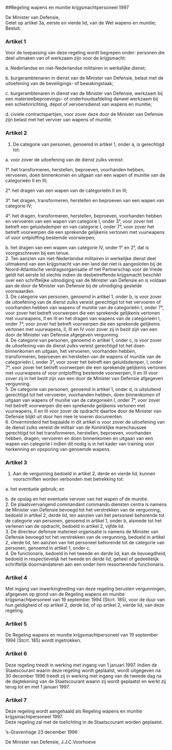 <meta http-equiv='Content-Type' content='text/html; charset=utf-8' />

##Regeling wapens en munitie krijgsmachtpersoneel 1997

De Minister van Defensie,  
Gelet op artikel 3a, eerste en vierde lid, van de Wet wapens en munitie;
Besluit:    

### Artikel  1  

Voor de toepassing van deze regeling wordt begrepen onder: personen die deel uitmaken van of werkzaam zijn voor de krijgsmacht: 

a. Nederlandse en niet-Nederlandse militairen in werkelijke dienst;  

b. burgerambtenaren in dienst van de Minister van Defensie, belast met de uitoefening van de beveiligings- of bewakingstaak;  

c. burgerambtenaren in dienst van de Minister van Defensie, werkzaam bij een materieelbeproevings- of onderhoudsafdeling danwel werkzaam bij een schietinrichting, depot of vervoersdienst van wapens en munitie;  

d. civiele contractspartijen, voor zover deze door de Minister van Defensie zijn belast met het vervoer van wapens of munitie.    

### Artikel  2  

1.  De categorie van personen, genoemd in artikel 1, onder a, is gerechtigd tot: 

a. voor zover de uitoefening van de dienst zulks vereist: 

1°. het transformeren, herstellen, beproeven, voorhanden hebben, vervoeren, doen binnenkomen en uitgaan van een wapen of munitie van de categorieën II en III;  

2°. het dragen van een wapen van de categorieën II en III;  

3°. het dragen, transformeren, herstellen en beproeven van een wapen van categorie IV;  

4°. het dragen, transformeren, herstellen, beproeven, voorhanden hebben en vervoeren van een wapen van categorie I, onder 3°, voor zover het betreft een geluidsdemper en van categorie I, onder 7°, voor zover het betreft voorwerpen die een sprekende gelijkenis vertonen met vuurwapens of voor ontploffing bestemde voorwerpen;    

b. het dragen van een wapen van categorie IV, onder 1° en 2°, dat is voorgeschreven bij een tenue.     
2.  Ten aanzien van niet-Nederlandse militairen in werkelijke dienst deel uitmakend van een krijgsmacht van een land dat niet is aangesloten bij de Noord-Atlantische verdragsorganisatie of het Partnerschap voor de Vrede geldt het eerste lid slechts indien de desbetreffende krijgsmacht beschikt over een schriftelijke uitnodiging van de Minister van Defensie en is voldaan aan de door de Minister van Defensie bij de uitnodiging gestelde voorwaarden.   
3.  De categorie van personen, genoemd in artikel 1, onder b, is voor zover de uitoefening van de dienst zulks vereist gerechtigd tot het vervoeren of voorhanden hebben van wapens of munitie van de categorieën I, onder 7°, voor zover het betreft voorwerpen die een sprekende gelijkenis vertonen met vuurwapens, II en III en het dragen van wapens van de categorieën I, onder 7°, voor zover het betreft voorwerpen die een sprekende gelijkenis vertonen met vuurwapens, II, III en IV voor zover zij in bezit zijn van een door de Minister van Defensie afgegeven vergunning.   
4.  De categorie van personen, genoemd in artikel 1, onder c, is voor zover de uitoefening van de dienst zulks vereist gerechtigd tot het doen binnenkomen en uitgaan, het vervoeren, voorhanden hebben, transformeren, beproeven en herstellen van de wapens of munitie van de categorieën I, onder 3°, voor zover het betreft een geluidsdemper, I, onder 7°, voor zover het betreft voorwerpen die een sprekende gelijkenis vertonen met vuurwapens of voor ontploffing bestemde voorwerpen, II en III voor zover zij in het bezit zijn van een door de Minister van Defensie afgegeven vergunning.   
5.  De categorie van personen, genoemd in artikel 1, onder d, is uitsluitend gerechtigd tot het vervoeren, voorhanden hebben, doen binnenkomen of uitgaan van wapens of munitie van de categorieën I, onder 7°, voor zover het betreft voorwerpen die een sprekende gelijkenis vertonen met vuurwapens, II en III voor zover de opdracht daartoe door de Minister van Defensie blijkt uit door hen mee te voeren documenten.   
6.  Onverminderd het bepaalde in dit artikel is voor zover de uitoefening van de dienst zulks vereist de militair van de Koninklijke marechaussee gerechtigd tot het transformeren, herstellen, beproeven, voorhanden hebben, dragen, vervoeren en doen binnenkomen en uitgaan van een wapen van categorie I indien dit nodig is in het kader van training voor herkenning en opsporing van genoemde wapens.   

### Artikel  3  

1.  Aan de vergunning bedoeld in artikel 2, derde en vierde lid, kunnen voorschriften worden verbonden met betrekking tot: 

a. het eventuele gebruik; en  

b. de opslag en het eventuele vervoer van het wapen of de munitie.     
2.  De plaatsvervangend commandant commando diensten centra is namens de Minister van Defensie bevoegd tot het verstrekken van de vergunning, bedoeld in artikel 2, derde lid, ten aanzien van het personeel behorende tot de categorie van personen, genoemd in artikel 1, onder b, alsmede tot het verlenen van de opdracht, bedoeld in artikel 2, vijfde lid.   
3.  De directeur defensie materieel organisatie is namens de Minister van Defensie bevoegd tot het verstrekken van de vergunning, bedoeld in artikel 2, vierde lid, ten aanzien van het personeel behorende tot de categorie van personen, genoemd in artikel 1, onder c.   
4.  De functionaris, bedoeld in het tweede en derde lid, kan de bevoegdheid, bedoeld in respectievelijk het tweede en derde lid, geheel of gedeeltelijk schriftelijk doormandateren aan een onder hem ressorterende functionaris.   

### Artikel  4  

Met ingang van inwerkingtreding van deze regeling berusten vergunningen, afgegeven op grond van de Regeling wapens en munitie krijgsmachtpersoneel van 19 september 1994 (Stcrt. 185), voor de duur van hun geldigheid of op artikel 2, derde lid, of op artikel 2, vierde lid, van deze regeling.  

### Artikel  5  

De Regeling wapens en munitie krijgsmachtpersoneel van 19 september 1994 (Stcrt. 185) wordt ingetrokken.  

### Artikel  6  

Deze regeling treedt in werking met ingang van 1 januari 1997. Indien de Staatscourant waarin deze regeling wordt geplaatst, wordt uitgegeven na 30 december 1996 treedt zij in werking met ingang van de tweede dag na de dagtekening van de Staatscourant waarin zij wordt geplaatst en werkt zij terug tot en met 1 januari 1997.  

### Artikel  7  

Deze regeling wordt aangehaald als Regeling wapens en munitie krijgsmachtpersoneel 1997.  
Deze regeling zal met de toelichting in de Staatscourant worden geplaatst.   

’s-Gravenhage 
23 december 1996    

De 
Minister van Defensie, 
J.J.C.Voorhoeve    
